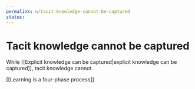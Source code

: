 ```yaml
---
permalink: n/tacit-knowledge-cannot-be-captured
status: 
---
```

# Tacit knowledge cannot be captured

While [[Explicit knowledge can be captured|explicit knowledge can be captured]], tacit knowledge cannot.

[[Learning is a four-phase process]]
